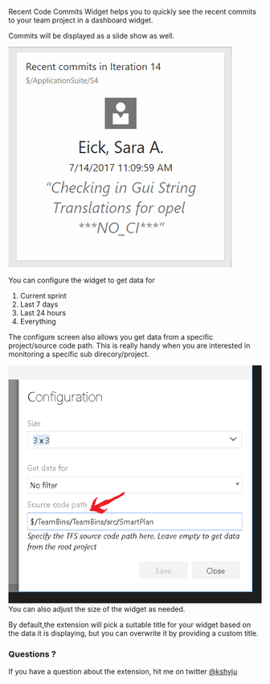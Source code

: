 Recent Code Commits Widget helps you to quickly see the recent commits to  your team project in a dashboard widget.

Commits will be displayed as a slide show as well.


![st](img/recent-code-commits.gif)



You can configure the widget to get data for 

1. Current sprint
2. Last 7 days
3. Last 24 hours
4. Everything 

The configure screen also allows you get data from a specific project/source code path. This is really handy when you are interested in monitoring a specific sub direcory/project.

![Configure project path](img/config-sourcepath.png)
You can also adjust the size of the widget as needed.

By default,the extension will pick a suitable title for your widget based on the data it is displaying, but you can overwrite it by providing a custom title.


### Questions ? 

If you have a question about the extension, hit me on twitter [@kshyju](https://www.twitter.com/kshyju) 
